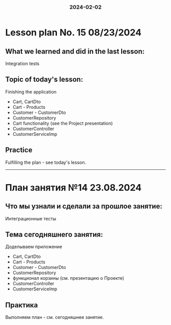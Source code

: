 
<h3 style="text-align: center; padding-bottom: 14px">2024-02-02</h3>

# Lesson plan No. 15 08/23/2024

## What we learned and did in the last lesson:

Integration tests

## Topic of today's lesson:
Finishing the application
- Cart, CartDto
- Cart - Products
- Customer - CustomerDto
- CustomerRepository
- Cart functionality (see the Project presentation)
- CustomerController
- CustomerServiceImp

## Practice
Fulfilling the plan - see today's lesson.

___

# План занятия №14 23.08.2024

## Что мы узнали и сделали за прошлое занятие:

Интеграционные тесты


## Тема сегодняшнего занятия:
Доделываем приложение
- Cart, CartDto
- Cart - Products
- Customer - CustomerDto
- CustomerRepository
- функционал корзины (см. презентацию о Проекте) 
- CustomerController
- CustomerServiceImp

## Практика
Выполняем план - см. сегодняшнее занятие.